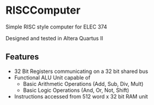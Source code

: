 # RISCComputer
Simple RISC style computer for ELEC 374

Designed and tested in Altera Quartus II

## Features
- 32 Bit Registers communicating on a 32 bit shared bus
- Functional ALU Unit capable of 
  - Basic Arithmetic Operations (Add, Sub, Div, Mult)
  - Basic Logic Operations (And, Or, Not, Shift)
- Instructions accessed from 512 word x 32 bit RAM unit
